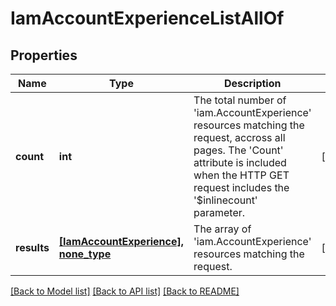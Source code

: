 # IamAccountExperienceListAllOf

## Properties
Name | Type | Description | Notes
------------ | ------------- | ------------- | -------------
**count** | **int** | The total number of &#39;iam.AccountExperience&#39; resources matching the request, accross all pages. The &#39;Count&#39; attribute is included when the HTTP GET request includes the &#39;$inlinecount&#39; parameter. | [optional] 
**results** | [**[IamAccountExperience], none_type**](IamAccountExperience.md) | The array of &#39;iam.AccountExperience&#39; resources matching the request. | [optional] 

[[Back to Model list]](../README.md#documentation-for-models) [[Back to API list]](../README.md#documentation-for-api-endpoints) [[Back to README]](../README.md)


